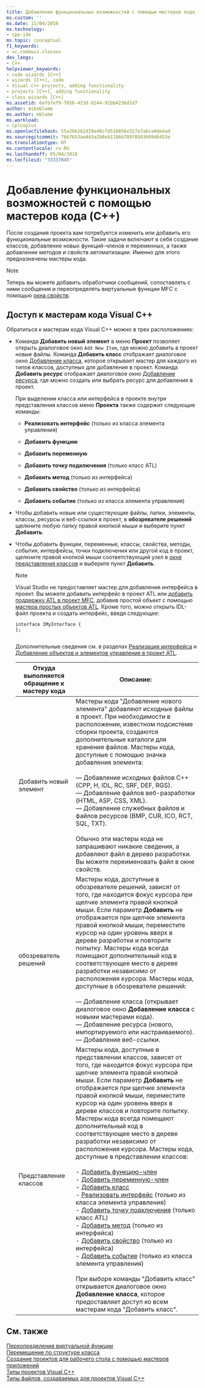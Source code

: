 ```yaml
---
title: Добавление функциональных возможностей с помощью мастеров кода (C++) | Документы Майкрософт
ms.custom: ''
ms.date: 11/04/2016
ms.technology:
- cpp-ide
ms.topic: conceptual
f1_keywords:
- vc.codewiz.classes
dev_langs:
- C++
helpviewer_keywords:
- code wizards [C++]
- wizards [C++], code
- Visual C++ projects, adding functionality
- projects [C++], adding functionality
- class wizards [C++]
ms.assetid: 6afb7ef9-7056-423d-b244-91bb4236d1d7
author: mikeblome
ms.author: mblome
ms.workload:
- cplusplus
ms.openlocfilehash: 55a2bb282d19a48cfd510056e327e7abca4de4ad
ms.sourcegitcommit: 76b7653ae443a2b8eb1186b789f8503609d6453e
ms.translationtype: HT
ms.contentlocale: ru-RU
ms.lasthandoff: 05/04/2018
ms.locfileid: "33337045"
---
```

# <a name="adding-functionality-with-code-wizards-c"></a>Добавление функциональных возможностей с помощью мастеров кода (C++)
После создания проекта вам потребуется изменить или добавить его функциональные возможности. Такие задачи включают в себя создание классов, добавление новых функций-членов и переменных, а также добавление методов и свойств автоматизации. Именно для этого предназначены мастеры кода.  
  
> [!NOTE]
>  Теперь вы можете добавить обработчики сообщений, сопоставлять с ними сообщения и переопределять виртуальные функции MFC с помощью [окна свойств](/visualstudio/ide/reference/properties-window).  
  
## <a name="accessing-visual-c-code-wizards"></a>Доступ к мастерам кода Visual C++  
 Обратиться к мастерам кода Visual C++ можно в трех расположениях:  
  
-   Команда **Добавить новый элемент** в меню **Проект** позволяет открыть диалоговое окно `Add New Item`, где можно добавить в проект новые файлы. Команда **Добавить класс** отображает диалоговое окно [Добавление класса](../ide/add-class-dialog-box.md), которое открывает мастер для каждого из типов классов, доступных для добавления в проект. Команда **Добавить ресурс** отображает диалоговое окно [Добавление ресурса](../windows/add-resource-dialog-box.md), где можно создать или выбрать ресурс для добавления в проект.  
  
     При выделении класса или интерфейса в проекте внутри представления классов меню **Проекта** также содержит следующие команды:  
  
    -   **Реализовать интерфейс** (только из класса элемента управления)  
  
    -   **Добавить функцию**  
  
    -   **Добавить переменную**  
  
    -   **Добавить точку подключения** (только класс ATL)  
  
    -   **Добавить метод** (только из интерфейса)  
  
    -   **Добавить свойство** (только из интерфейса)  
  
    -   **Добавить событие** (только из класса элемента управления)  
  
-   Чтобы добавить новые или существующие файлы, папки, элементы, классы, ресурсы и веб-ссылки в проект, в **обозревателе решений** щелкните любую папку правой кнопкой мыши и выберите пункт **Добавить**.  
  
-   Чтобы добавить функции, переменные, классы, свойства, методы, события, интерфейсы, точки подключения или другой код в проект, щелкните правой кнопкой мыши соответствующий узел в [окне представления классов](http://msdn.microsoft.com/en-us/8d7430a9-3e33-454c-a9e1-a85e3d2db925) и выберите пункт **Добавить**.  
  
    > [!NOTE]
    >  Visual Studio не предоставляет мастер для добавления интерфейса в проект. Вы можете добавить интерфейс в проект ATL или [добавить поддержку ATL в проект MFC](../mfc/reference/adding-atl-support-to-your-mfc-project.md), добавив простой объект с помощью [мастера простых объектов ATL](../atl/reference/atl-simple-object-wizard.md). Кроме того, можно открыть IDL-файл проекта и создать интерфейс, введя следующее:  
  
    ```  
    interface IMyInterface {  
    };  
  
    ```  
  
     Дополнительные сведения см. в разделах [Реализация интерфейса](../ide/implementing-an-interface-visual-cpp.md) и [Добавление объектов и элементов управления в проект ATL](../atl/reference/adding-objects-and-controls-to-an-atl-project.md).  
  
    |Откуда выполняется обращение к мастеру кода|Описание:|  
    |-----------------------------|-----------------|  
    |Добавить новый элемент|Мастеры кода "Добавление нового элемента" добавляют исходные файлы в проект. При необходимости в расположении, известном подсистеме сборки проекта, создаются дополнительные каталоги для хранения файлов. Мастеры кода, доступные с помощью значка добавления элемента:<br /><br /> — Добавление исходных файлов C++ (CPP, H, IDL, RC, SRF, DEF, RGS).<br />— Добавление файлов веб-разработки (HTML, ASP, CSS, XML).<br />— Добавление служебных файлов и файлов ресурсов (BMP, CUR, ICO, RCT, SQL, TXT).<br /><br /> Обычно эти мастеры кода не запрашивают никакие сведения, а добавляют файл в дерево разработки. Вы можете переименовать файл в окне свойств.|  
    |обозреватель решений|Мастеры кода, доступные в обозревателе решений, зависят от того, где находится фокус курсора при щелчке элемента правой кнопкой мыши. Если параметр **Добавить** не отображается при щелчке элемента правой кнопкой мыши, переместите курсор на один уровень вверх в дереве разработки и повторите попытку. Мастеры кода всегда помещают дополнительный код в соответствующее место в дереве разработки независимо от расположения курсора. Мастеры кода, доступные в обозревателе решений:<br /><br /> — Добавление класса (открывает диалоговое окно **Добавление класса** с новыми мастерами кода).<br />— Добавление ресурса (нового, импортируемого или настраиваемого).<br />— Добавление веб-ссылки.|  
    |Представление классов|Мастеры кода, доступные в представлении классов, зависят от того, где находится фокус курсора при щелчке элемента правой кнопкой мыши. Если параметр **Добавить** не отображается при щелчке элемента правой кнопкой мыши, переместите курсор на один уровень вверх в дереве классов и повторите попытку. Мастеры кода всегда помещают дополнительный код в соответствующее место в дереве разработки независимо от расположения курсора. Мастеры кода, доступные в представлении классов:<br /><br /> -   [Добавить функцию-член](../ide/adding-a-member-function-visual-cpp.md)<br />-   [Добавить переменную-член](../ide/adding-a-member-variable-visual-cpp.md)<br />-   [Добавить класс](../ide/adding-a-class-visual-cpp.md)<br />-   [Реализовать интерфейс](../ide/implement-interface-wizard.md) (только из класса элемента управления)<br />-   [Добавить точку подключения](../ide/implement-connection-point-wizard.md) (только класс ATL)<br />-   [Добавить метод](../ide/add-method-wizard.md) (только из интерфейса)<br />-   [Добавить свойство](../ide/names-add-property-wizard.md) (только из интерфейса)<br />-   [Добавить событие](../ide/add-event-wizard.md) (только из класса элемента управления)<br /><br /> При выборе команды "Добавить класс" открывается диалоговое окно **Добавление класса**, которое предоставляет доступ ко всем мастерам кода "Добавить класс".|  
  
## <a name="see-also"></a>См. также  
 [Переопределение виртуальной функции](../ide/overriding-a-virtual-function-visual-cpp.md)   
 [Перемещение по структуре класса](../ide/navigating-the-class-structure-visual-cpp.md)   
 [Создание проектов для рабочего стола с помощью мастеров приложений](../ide/creating-desktop-projects-by-using-application-wizards.md)   
 [Типы проектов Visual C++](../ide/visual-cpp-project-types.md)   
 [Типы файлов, создаваемых для проектов Visual C++](../ide/file-types-created-for-visual-cpp-projects.md)